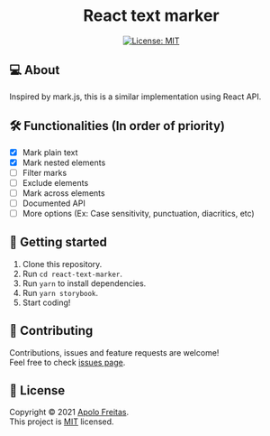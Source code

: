 <h1 align="center">React text marker</h1>

<p align="center">
  <a href="LICENSE">
    <img alt="License: MIT" src="https://img.shields.io/badge/License-MIT-green.svg?style=for-the-badge" />
  </a>
</p>

## 💻 About

Inspired by mark.js, this is a similar implementation using React API.

## 🛠️ Functionalities (In order of priority)

- [x] Mark plain text
- [x] Mark nested elements
- [ ] Filter marks
- [ ] Exclude elements
- [ ] Mark across elements
- [ ] Documented API
- [ ] More options (Ex: Case sensitivity, punctuation, diacritics, etc)

## 🤔 Getting started

1. Clone this repository.
2. Run `cd react-text-marker`.
3. Run `yarn` to install dependencies.
4. Run `yarn storybook`.
5. Start coding!

## 🤝 Contributing

Contributions, issues and feature requests are welcome!
<br />
Feel free to check [issues page](https://github.com/apolofreitas/react-text-marker/issues).

## 📝 License

Copyright © 2021 [Apolo Freitas](https://www.linkedin.com/in/apolofreitas).
<br />
This project is [MIT](LICENSE) licensed.
